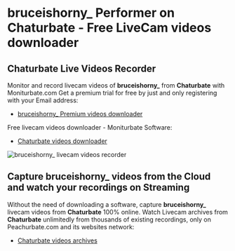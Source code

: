 # bruceishorny_ Performer on Chaturbate - Free LiveCam videos downloader

## Chaturbate Live Videos Recorder

Monitor and record livecam videos of **bruceishorny_** from **Chaturbate** with Moniturbate.com
Get a premium trial for free by just and only registering with your Email address:
* [bruceishorny_ Premium videos downloader](https://moniturbate.com/request-demo-licence-key.html)

Free livecam videos downloader - Moniturbate Software:
* [Chaturbate videos downloader](https://moniturbate.com/moniturbate-download-software.html)

![bruceishorny_ livecam videos recorder](https://peachurnet.com/templates/moniturbate-software.png)


## Capture bruceishorny_ videos from the Cloud and watch your recordings on Streaming

Without the need of downloading a software, capture **bruceishorny_** livecam videos from **Chaturbate** 100% online.
Watch Livecam archives from **Chaturbate** unlimitedly from thousands of existing recordings, only on Peachurbate.com and its websites network:
* [Chaturbate videos archives](https://peachurnet.com/)